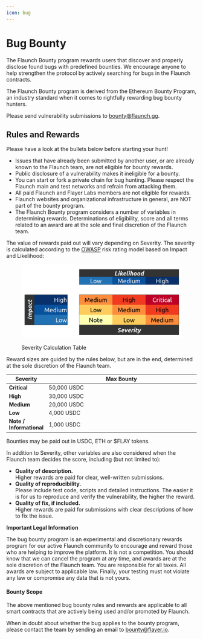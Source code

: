 ```yaml
---
icon: bug
---
```


# Bug Bounty

The Flaunch Bounty program rewards users that discover and properly disclose found bugs with predefined bounties. We encourage anyone to help strengthen the protocol by actively searching for bugs in the Flaunch contracts.

The Flaunch Bounty program is derived from the Ethereum Bounty Program, an industry standard when it comes to rightfully rewarding bug bounty hunters.

Please send vulnerability submissions to [bounty@flaunch.gg](mailto:bounty@flaunch.gg).

## Rules and Rewards

Please have a look at the bullets below before starting your hunt!

* Issues that have already been submitted by another user, or are already known to the Flaunch team, are not eligible for bounty rewards.
* Public disclosure of a vulnerability makes it ineligible for a bounty.
* You can start or fork a private chain for bug hunting. Please respect the Flaunch main and test networks and refrain from attacking them.
* All paid Flaunch and Flayer Labs members are not eligible for rewards.
* Flaunch websites and organizational infrastructure in general, are NOT part of the bounty program.
* The Flaunch Bounty program considers a number of variables in determining rewards. Determinations of eligibility, score and all terms related to an award are at the sole and final discretion of the Flaunch team.

The value of rewards paid out will vary depending on Severity. The severity is calculated according to the [OWASP](https://www.owasp.org/index.php/OWASP_Risk_Rating_Methodology) risk rating model based on Impact and Likelihood:

<figure><img src="../.gitbook/assets/image-3.png" alt=""><figcaption><p>Severity Calculation Table</p></figcaption></figure>

Reward sizes are guided by the rules below, but are in the end, determined at the sole discretion of the Flaunch team.

<table><thead><tr><th>Severity</th><th width="446">Max Bounty</th></tr></thead><tbody><tr><td><strong>Critical</strong></td><td>50,000 USDC</td></tr><tr><td><strong>High</strong></td><td>30,000 USDC</td></tr><tr><td><strong>Medium</strong></td><td>20,000 USDC</td></tr><tr><td><strong>Low</strong></td><td>4,000 USDC</td></tr><tr><td><strong>Note / Informational</strong></td><td>1,000 USDC</td></tr></tbody></table>

Bounties may be paid out in USDC, ETH or $FLAY tokens.

In addition to Severity, other variables are also considered when the Flaunch team decides the score, including (but not limited to):

* **Quality of description.**\
  Higher rewards are paid for clear, well-written submissions.
* **Quality of reproducibility.**\
  Please include test code, scripts and detailed instructions. The easier it is for us to reproduce and verify the vulnerability, the higher the reward.
* **Quality of fix, if included.**\
  Higher rewards are paid for submissions with clear descriptions of how to fix the issue.

**Important Legal Information**

The bug bounty program is an experimental and discretionary rewards program for our active Flaunch community to encourage and reward those who are helping to improve the platform. It is not a competition. You should know that we can cancel the program at any time, and awards are at the sole discretion of the Flaunch team. You are responsible for all taxes. All awards are subject to applicable law. Finally, your testing must not violate any law or compromise any data that is not yours.

#### Bounty Scope <a href="#bounty-scope" id="bounty-scope"></a>

The above mentioned bug bounty rules and rewards are applicable to all smart contracts that are actively being used and/or promoted by Flaunch.

When in doubt about whether the bug applies to the bounty program, please contact the team by sending an email to [bounty@flayer.io](https://mailto:bounty@flayer.io).
